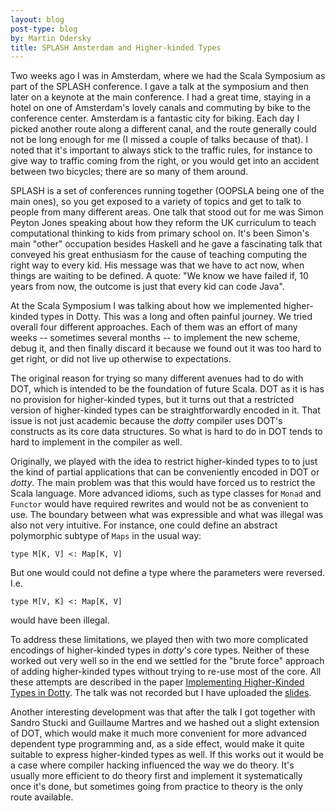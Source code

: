```yaml
---
layout: blog
post-type: blog
by: Martin Odersky
title: SPLASH Amsterdam and Higher-kinded Types
---
```


Two weeks ago I was in Amsterdam, where we had the Scala Symposium as
part of the SPLASH conference. I gave a talk at the symposium and then
later on a keynote at the main conference. I had a great time, staying
in a hotel on one of Amsterdam's lovely canals and commuting by bike
to the conference center. Amsterdam is a fantastic city for
biking. Each day I picked another route along a different canal, and
the route generally could not be long enough for me (I missed a couple
of talks because of that). I noted that it's important to always stick
to the traffic rules, for instance to give way to traffic coming from
the right, or you would get into an accident between two bicycles;
there are so many of them around.

SPLASH is a set of conferences running together (OOPSLA being one of
the main ones), so you get exposed to a variety of topics and get to
talk to people from many different areas. One talk that stood out for
me was Simon Peyton Jones speaking about how they reform the UK
curriculum to teach computational thinking to kids from primary school
on. It's been Simon's main "other" occupation besides Haskell and he
gave a fascinating talk that conveyed his great enthusiasm for the
cause of teaching computing the right way to every kid. His message
was that we have to act now, when things are waiting to be defined. A
quote: "We know we have failed if, 10 years from now, the outcome is
just that every kid can code Java".

At the Scala Symposium I was talking about how we implemented
higher-kinded types in Dotty. This was a long and often painful
journey. We tried overall four different approaches. Each of them was
an effort of many weeks -- sometimes several months -- to implement
the new scheme, debug it, and then finally discard it because we found
out it was too hard to get right, or did not live up otherwise to
expectations.

The original reason for trying so many different avenues had to do
with DOT, which is intended to be the foundation of future Scala. DOT
as it is has no provision for higher-kinded types, but it turns out
that a restricted version of higher-kinded types can be
straightforwardly encoded in it.  That issue is not just academic
because the _dotty_ compiler uses DOT's constructs as its core data
structures. So what is hard to do in DOT tends to hard to implement in
the compiler as well.

Originally, we played with the idea to restrict higher-kinded types to
to just the kind of partial applications that can be conveniently
encoded in DOT or _dotty_. The main problem was that this would have
forced us to restrict the Scala language. More advanced idioms, such
as type classes for `Monad` and `Functor` would have required rewrites
and would not be as convenient to use. The boundary between what was
expressible and what was illegal was also not very intuitive. For instance,
one could define an abstract polymorphic subtype of `Maps` in the usual way:


    type M[K, V] <: Map[K, V]

But one would could not define a type where the parameters were reversed. I.e.

    type M[V, K] <: Map[K, V]

would have been illegal.

To address these limitations, we played then with two more complicated
encodings of higher-kinded types in _dotty_'s core types. Neither of
these worked out very well so in the end we settled for the "brute
force" approach of adding higher-kinded types without trying to re-use
most of the core. All these attempts are described in the paper
[Implementing Higher-Kinded Types in
Dotty](https://infoscience.epfl.ch/record/222780/files/p51-odersky.pdf).
The talk was not recorded but I have uploaded the
[slides](http://www.slideshare.net/Odersky/implementing-higherkinded-types-in-dotty).

Another interesting development was that after the talk I got together
with Sandro Stucki and Guillaume Martres and we hashed out a slight
extension of DOT, which would make it much more convenient for more
advanced dependent type programming and, as a side effect, would make
it quite suitable to express higher-kinded types as well. If this
works out it would be a case where compiler hacking influenced the way
we do theory. It's usually more efficient to do theory first and
implement it systematically once it's done, but sometimes going from
practice to theory is the only route available.


